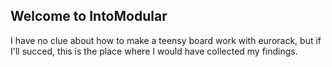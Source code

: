 ## Welcome to IntoModular

I have no clue about how to make a teensy board work with eurorack, but if I'll succed, this is the place where I would have collected my findings. 
